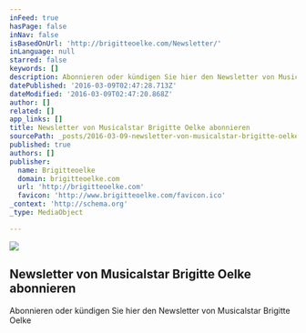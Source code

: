 ```yaml
---
inFeed: true
hasPage: false
inNav: false
isBasedOnUrl: 'http://brigitteoelke.com/Newsletter/'
inLanguage: null
starred: false
keywords: []
description: Abonnieren oder kündigen Sie hier den Newsletter von Musicalstar Brigitte Oelke
datePublished: '2016-03-09T02:47:28.713Z'
dateModified: '2016-03-09T02:47:20.868Z'
author: []
related: []
app_links: []
title: Newsletter von Musicalstar Brigitte Oelke abonnieren
sourcePath: _posts/2016-03-09-newsletter-von-musicalstar-brigitte-oelke-abonnieren.md
published: true
authors: []
publisher:
  name: Brigitteoelke
  domain: brigitteoelke.com
  url: 'http://brigitteoelke.com'
  favicon: 'http://www.brigitteoelke.com/favicon.ico'
_context: 'http://schema.org'
_type: MediaObject

---
```

![](https://s3-us-west-2.amazonaws.com/the-grid-img/p/3bb44fab0dd086e5dc593c049b07ffbea8b632e8.jpg)

<article style=""><h1>Newsletter von Musicalstar Brigitte Oelke abonnieren</h1><p>Abonnieren oder kündigen Sie hier den Newsletter von Musicalstar Brigitte Oelke</p></article>